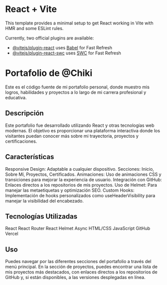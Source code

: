 # React + Vite

This template provides a minimal setup to get React working in Vite with HMR and some ESLint rules.

Currently, two official plugins are available:

- [@vitejs/plugin-react](https://github.com/vitejs/vite-plugin-react/blob/main/packages/plugin-react/README.md) uses [Babel](https://babeljs.io/) for Fast Refresh
- [@vitejs/plugin-react-swc](https://github.com/vitejs/vite-plugin-react-swc) uses [SWC](https://swc.rs/) for Fast Refresh

# Portafolio de @Chiki
Este es el código fuente de mi portafolio personal, donde muestro mis logros, habilidades y proyectos a lo largo de mi carrera profesional y educativa.

## Descripción
Este portafolio fue desarrollado utilizando React y otras tecnologías web modernas. El objetivo es proporcionar una plataforma interactiva donde los visitantes puedan conocer más sobre mi trayectoria, proyectos y certificaciones.

## Características
Responsive Design: Adaptable a cualquier dispositivo.
Secciones: Inicio, Sobre Mí, Proyectos, Certificados.
Animaciones: Uso de animaciones CSS y transiciones para mejorar la experiencia de usuario.
Integración con GitHub: Enlaces directos a los repositorios de mis proyectos.
Uso de Helmet: Para manejar las metaetiquetas y optimización SEO.
Custom Hooks: Implementación de hooks personalizados como useHeaderVisibility para manejar la visibilidad del encabezado.

## Tecnologías Utilizadas
React
React Router
React Helmet Async
HTML/CSS
JavaScript
GitHub
Vercel

## Uso
Puedes navegar por las diferentes secciones del portafolio a través del menú principal. En la sección de proyectos, puedes encontrar una lista de mis proyectos más destacados, con enlaces directos a los repositorios de GitHub y, si están disponibles, a las versiones desplegadas en línea.